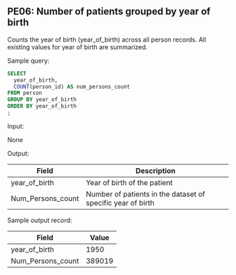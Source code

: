 PE06: Number of patients grouped by year of birth
---

Counts the year of birth (year_of_birth) across all person records. All existing values for year of birth are summarized.

Sample query:


```sql
SELECT
  year_of_birth,
  COUNT(person_id) AS num_persons_count
FROM person
GROUP BY year_of_birth
ORDER BY year_of_birth
;
```
Input:

None

Output:

|  Field |  Description |
| --- | --- |
|  year_of_birth |  Year of birth of the patient |
|  Num_Persons_count |  Number of patients in the dataset of specific year of birth |

Sample output record:

| Field |  Value |
| --- | --- |
|  year_of_birth |  1950 |
|  Num_Persons_count |  389019 |


